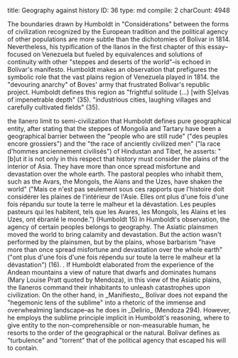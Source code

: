 title:          ​Geography against history
ID:             36
type:           md
compile:        2
charCount:      4948


The boundaries drawn by Humboldt in "Considérations" between the forms of civilization recognized by the European tradition and the political agency of other populations are more subtle than the dichotomies of Bolivar in 1814. Nevertheless, his typification of the llanos in the first chapter of this essay–focused on Venezuela but fueled by equivalences and solutions of continuity with other "steppes and deserts of the world"–is echoed in Bolívar's manifesto. <!-- Esto es especialmente evidente cuando --->Humboldt makes an observation that prefigures the symbolic role that the vast plains region of Venezuela played in 1814. <!-- Pues como ya dije, ese año cuando, se formó entre el tejido social de esa región--> the "devouring anarchy" of Boves' army that frustrated Bolivar's republic project. Humboldt defines this region as "frightful solitude (…) [with S]elvas of impenetrable depth" (35). <!-- Humboldt atribuye a esta "profundidad impenerable" la agencia apara formar una frontera exterior, al sur de --> "industrious cities, laughing villages and carefully cultivated fields" (35). 

<!-- Pero en 1814 no fueron "[t]he plains of southern America" las que sirvieron como "limit to the semi-civilization imported from Europe" (Humboldt 34-35): fueron sus habitantes, los llaneros, a quienes Bolívar tipifica como bestias-hermanos, y a quienes el mismo Humboldt describió en *Voyage* como  [descripción de los llaneros]. 

Claro que en la primera edición de *Views*, no había ocurrido la rebelión popular formada en los llanos, pero [habría que revisar las distintas ediciones de *Views* para redondear este argumento]. En todo caso lo que me interesa destacar es que  --> the llanero limit to semi-civilization that Humboldt defines <!-- opera en la organización del espacio como una--> pure geographical entity, <!--donde no tiene lugar la human agency, y por lo tanto tampoco la agencia política. Y este es un rasgo que, de acuerdo a la analogía que él mismo establece, emparenta dos pueblos: los llaneros venezolanos que destruyeron la república blanco-criolla en 1814, y los mongoles que  conquistaron Eurasia en el siglo [XVI]. --> after stating that the steppes of Mongolia and Tartary have been a geographical barrier between the "people who are still rude" ("des peuples encore grossiers") and the "the race of anciently civilized men" ("la race d'hommes anciennement civilisés") of Hindustan and Tibet, he asserts: "[b]ut it is not only in this respect that history must consider the plains of the interior of Asia. They have more than once spread misfortune and devastation over the whole earth. The pastoral peoples who inhabit them, such as the Avars, the Mongols, the Alans and the Uzes, have shaken the world" ("Mais ce n'est pas seulement sous ces rapports que l'histoire doit considérer les plaines de l'intérieur de l'Asie. Elles ont plus d'une fois d'une fois répandu sur toute la terre le malheur et la dévastation. Les peuples pasteurs qui les habitent, tels que les Avares, les Mongols, les Alains et les Uzes, ont ébranlé le monde.") (Humboldt 15) In Humboldt's observation, the agency of certain peoples belongs to geography. The Asiatic plainsmen moved the world to bring calamity and devastation. But the action wasn't performed by the plainsmen, but by the plains, whose barbarism "have more than once spread misfortune and devastation over the whole earth" ("ont plus d'une fois d'une fois répendu sur toute la terre le malheur et la dévastation") (16). 

<!-- la rebelión popular de 1814 redefinió el límite que la dicotomía llanos-civilización establecía, como un problema político, ya no entre hombres y naturaleza sino entre facciones de humanos. Fue, además, un problema que contribuyó a redefinir por completo la geopolítica bolivariana, y que desató la serie de acontecimientos que el Reader condensa en la imagen de un ejército haitiano cruzando los andes [ referencias: Juan Bosh, ¿Germán Carrera Damas?, ¿Laureano Vallenilla Lanz?, ¿quién más?] . Sin embargo, el régimen trópico de Bolívar en el *Manifiesto*, sigue convocando la reducción a naturaleza de la facción contraria, al tiempo que la reconoce como par -->. If Humboldt elaborated from the experience of the Andean mountains a view of nature that dwarfs and dominates humans (Mary Louise Pratt quoted by Mendoza), in this view of the Asiatic plains, the llaneros command their inhabitants to unleash catastrophes upon civilization.  On the other hand, in _Manifiesto_, Bolívar does not expand the "hegemonic lens of the sublime" into a rhetoric of the immense and overwhealming landscape–as he does in _Delirio_ (Mendoza 294). However, he employs the sublime principle implicit in Humboldt's reasoning, where to give entity to the non-comprehensible or non-measurable human, he resorts to the order of the geographical or the natural. Bolivar defines as "turbulence" and "torrent" that of the political agency that escaped his will to contain. 
